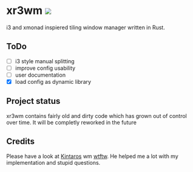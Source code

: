 # xr3wm ![](https://github.com/tsurai/xr3wm/workflows/build/badge.svg)

i3 and xmonad inspiered tiling window manager written in Rust.

## ToDo

- [ ] i3 style manual splitting
- [ ] improve config usability
- [ ] user documentation
- [x] load config as dynamic library

## Project status
xr3wm contains fairly old and dirty code which has grown out of control over time. It will be completly reworked in the future

## Credits

Please have a look at [Kintaros](https://github.com/Kintaro) wm [wtftw](https://github.com/Kintaro/wtftw). He helped me a lot with my implementation and stupid questions.
